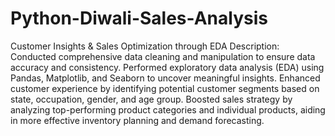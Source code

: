 # Python-Diwali-Sales-Analysis
Customer Insights & Sales Optimization through EDA
Description:
Conducted comprehensive data cleaning and manipulation to ensure data accuracy and consistency.
Performed exploratory data analysis (EDA) using Pandas, Matplotlib, and Seaborn to uncover meaningful insights.
Enhanced customer experience by identifying potential customer segments based on state, occupation, gender, and age group.
Boosted sales strategy by analyzing top-performing product categories and individual products, aiding in more effective inventory planning and demand forecasting.
